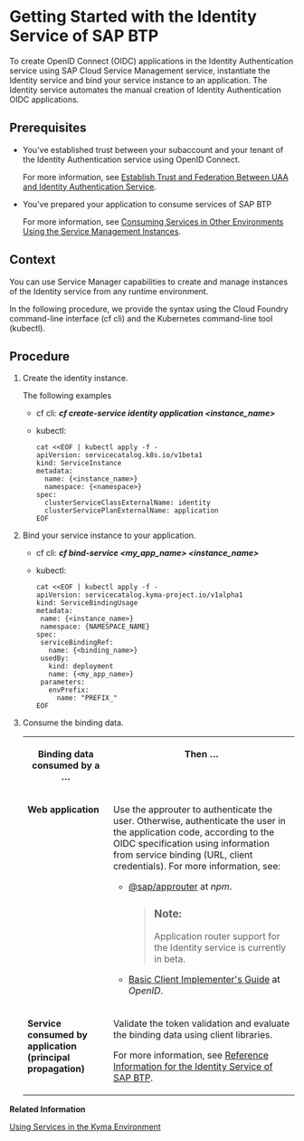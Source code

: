 <!-- loio066bda825cb148629aa1934b770eb4ed -->

# Getting Started with the Identity Service of SAP BTP

To create OpenID Connect \(OIDC\) applications in the Identity Authentication service using SAP Cloud Service Management service, instantiate the Identity service and bind your service instance to an application. The Identity service automates the manual creation of Identity Authentication OIDC applications.



<a name="loio066bda825cb148629aa1934b770eb4ed__prereq_u31_tfg_wnb"/>

## Prerequisites

-   You've established trust between your subaccount and your tenant of the Identity Authentication service using OpenID Connect.

    For more information, see [Establish Trust and Federation Between UAA and Identity Authentication Service](https://help.sap.com/viewer/65de2977205c403bbc107264b8eccf4b/Cloud/en-US/161f8f0cfac64c4fa2d973bc5f08a894.html).

-   You've prepared your application to consume services of SAP BTP

    For more information, see [Consuming Services in Other Environments Using the Service Management Instances](https://help.sap.com/viewer/09cc82baadc542a688176dce601398de/Cloud/en-US/0714ac254e83492281d95e25548b388c.html).




## Context

You can use Service Manager capabilities to create and manage instances of the Identity service from any runtime environment.

In the following procedure, we provide the syntax using the Cloud Foundry command-line interface \(cf cli\) and the Kubernetes command-line tool \(kubectl\).



## Procedure

1.  Create the identity instance.

    The following examples

    -   cf cli: ***cf create-service identity application *<instance\_name\>****
    -   kubectl:

        ```
        cat <<EOF | kubectl apply -f -
        apiVersion: servicecatalog.k8s.io/v1beta1
        kind: ServiceInstance
        metadata:
          name: {<instance_name>}
          namespace: {<namespace>}
        spec:
          clusterServiceClassExternalName: identity
          clusterServicePlanExternalName: application
        EOF
        ```


2.  Bind your service instance to your application.

    -   cf cli: ***cf bind-service *<my\_app\_name\>* *<instance\_name\>****
    -   kubectl:

        ```
        cat <<EOF | kubectl apply -f -
        apiVersion: servicecatalog.kyma-project.io/v1alpha1
        kind: ServiceBindingUsage
        metadata:
         name: {<instance_name>}
         namespace: {NAMESPACE_NAME}
        spec:
         serviceBindingRef:
           name: {<binding_name>}
         usedBy:
           kind: deployment 
           name: {<my_app_name>}
         parameters:
           envPrefix:
             name: "PREFIX_"
        EOF 
        ```


3.  Consume the binding data.


    <table>
    <tr>
    <th valign="top">

    Binding data consumed by a …


    
    </th>
    <th valign="top">

    Then …


    
    </th>
    </tr>
    <tr>
    <td valign="top">

    **Web application**


    
    </td>
    <td valign="top">

    Use the approuter to authenticate the user. Otherwise, authenticate the user in the application code, according to the OIDC specification using information from service binding \(URL, client credentials\). For more information, see:

    -   [@sap/approuter](https://www.npmjs.com/package/@sap/approuter) at *npm*.

        > ### Note:  
        > Application router support for the Identity service is currently in beta.

    -   [Basic Client Implementer's Guide](https://openid.net/specs/openid-connect-basic-1_0.html) at *OpenID*.



    
    </td>
    </tr>
    <tr>
    <td valign="top">

    **Service consumed by application \(principal propagation\)**


    
    </td>
    <td valign="top">

    Validate the token validation and evaluate the binding data using client libraries.

    For more information, see [Reference Information for the Identity Service of SAP BTP](reference-information-for-the-identity-service-of-sap-btp-9379444.md).


    
    </td>
    </tr>
    </table>
    

**Related Information**  


[Using Services in the Kyma Environment](https://help.sap.com/viewer/65de2977205c403bbc107264b8eccf4b/Cloud/en-US/ea4dd81e49254dd482d32e3c20f4477a.html)


